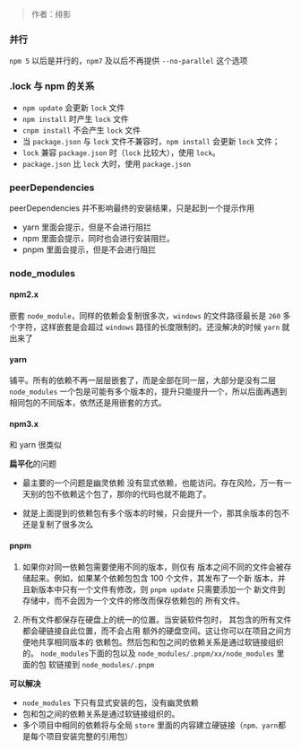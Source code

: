 > 作者：绯影

### 并行

`npm 5` 以后是并行的，`npm7` 及以后不再提供 `--no-parallel` 这个选项

### .lock 与 npm 的关系

- `npm update` 会更新 `lock` 文件
- `npm install` 时产生 `lock` 文件
- `cnpm install` 不会产生 `lock` 文件
- 当 `package.json` 与 `lock` 文件不兼容时，`npm install` 会更新 `lock` 文件；
- `lock` 兼容 `package.json` 时（`lock` 比较大），使用 `lock`。
- `package.json` 比 `lock` 大时，使用 `package.json`

### peerDependencies

peerDependencies 并不影响最终的安装结果，只是起到一个提示作用

- yarn 里面会提示，但是不会进行阻拦
- npm 里面会提示，同时也会进行安装阻拦。
- pnpm 里面会提示，但是不会进行阻拦

### node_modules

#### npm2.x

嵌套 `node_module`，同样的依赖会复制很多次，`windows` 的文件路径最长是 `260` 多个字符，这样嵌套是会超过 `windows` 路径的长度限制的。还没解决的时候 `yarn` 就出来了

#### yarn

铺平。所有的依赖不再一层层嵌套了，而是全部在同一层，大部分是没有二层 `node_modules` 一个包是可能有多个版本的，提升只能提升一个，所以后面再遇到相同包的不同版本，依然还是用嵌套的方式。

#### npm3.x

和 yarn 很类似

**扁平化**的问题

- 最主要的一个问题是幽灵依赖
  没有显式依赖，也能访问。存在风险，万一有一天别的包不依赖这个包了，那你的代码也就不能跑了。

- 就是上面提到的依赖包有多个版本的时候，只会提升一个，那其余版本的包不还是复制了很多次么

#### pnpm

1. 如果你对同一依赖包需要使用不同的版本，则仅有 版本之间不同的文件会被存储起来。例如，如果某个依赖包包含 100 个文件，其发布了一个新 版本，并且新版本中只有一个文件有修改，则 `pnpm update` 只需要添加一个 新文件到存储中，而不会因为一个文件的修改而保存依赖包的 所有文件。

2. 所有文件都保存在硬盘上的统一的位置。当安装软件包时， 其包含的所有文件都会硬链接自此位置，而不会占用 额外的硬盘空间。这让你可以在项目之间方便地共享相同版本的 依赖包。然后包和包之间的依赖关系是通过软链接组织的。
   `node_modules`下面的包以及 `node_modules/.pnpm/xx/node_modules` 里面的包 软链接到 `node_modules/.pnpm`

**可以解决**

- `node_modules` 下只有显式安装的包，没有幽灵依赖
- 包和包之间的依赖关系是通过软链接组织的。
- 多个项目中相同的依赖将与全局 `store` 里面的内容建立硬链接（`npm、yarn`都是每个项目安装完整的引用包）
